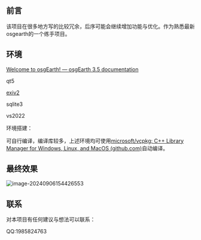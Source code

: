 ## 前言

该项目在很多地方写的比较冗余，后序可能会继续增加功能与优化。作为熟悉最新osgearth的一个练手项目。

## 环境

[Welcome to osgEarth! — osgEarth 3.5 documentation](https://docs.osgearth.org/en/latest/)

qt5

[exiv2](https://github.com/Exiv2/exiv2)

sqlite3

vs2022

环境搭建：

可自行编译，编译库较多，上述环境均可使用[microsoft/vcpkg: C++ Library Manager for Windows, Linux, and MacOS (github.com)](https://github.com/microsoft/vcpkg)自动编译。

## 最终效果

![image-20240906154426553](https://github.com/user-attachments/assets/2fd6fbfb-6fb5-4cb7-848b-dbf5d815dddf)


## 联系

对本项目有任何建议与想法可以联系：

QQ:1985824763
